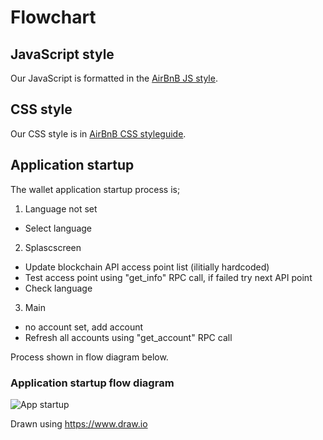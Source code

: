 # Flowchart

## JavaScript style

Our JavaScript is formatted in the [AirBnB JS style](https://github.com/airbnb/javascript).

## CSS style

Our CSS style is in [AirBnB CSS styleguide](https://github.com/airbnb/css).

## Application startup

The wallet application startup process is;
1. Language not set
* Select language
2. Splascscreen
* Update blockchain API access point list (ilitially hardcoded)
* Test access point using "get_info" RPC call, if failed try next API point
* Check language
3. Main
* no account set, add account
* Refresh all accounts using "get_account" RPC call

Process shown in flow diagram below.

### Application startup flow diagram

![App startup](https://github.com/EOSZAio/EOSZA-wallet/blob/master/documentation/startup.png "App startup")

Drawn using https://www.draw.io
